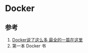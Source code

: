 # Docker

## 参考

1. [Docker说了这么多 最全的一篇在这里](https://mp.weixin.qq.com/s/r6Zj9Umlc9v_rqplq8207A)
2. 第一本 Docker 书
